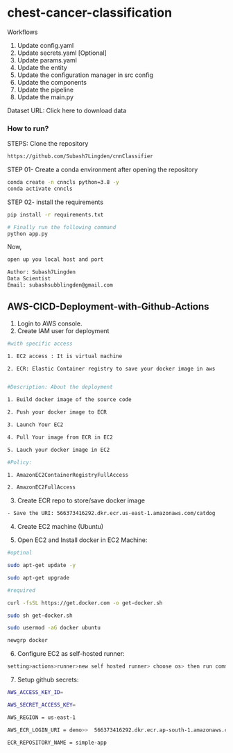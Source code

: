 # chest-cancer-classification


Workflows
1. Update config.yaml
2. Update secrets.yaml [Optional]
3. Update params.yaml
4. Update the entity
5. Update the configuration manager in src config
6. Update the components
7. Update the pipeline
8. Update the main.py



Dataset URL:
Click here to download data

### How to run?

STEPS:
Clone the repository

```bash
https://github.com/Subash7Lingden/cnnClassifier
```

STEP 01- Create a conda environment after opening the repository
```bash
conda create -n cnncls python=3.8 -y
conda activate cnncls
```

STEP 02- install the requirements
```bash
pip install -r requirements.txt
```
```bash
# Finally run the following command
python app.py
```
Now,

```bash
open up you local host and port
```
```bash
Author: Subash7Lingden
Data Scientist
Email: subashsubblingden@gmail.com
```

## AWS-CICD-Deployment-with-Github-Actions

1. Login to AWS console.
2. Create IAM user for deployment

```bash
#with specific access

1. EC2 access : It is virtual machine

2. ECR: Elastic Container registry to save your docker image in aws


#Description: About the deployment

1. Build docker image of the source code

2. Push your docker image to ECR

3. Launch Your EC2 

4. Pull Your image from ECR in EC2

5. Lauch your docker image in EC2

#Policy:

1. AmazonEC2ContainerRegistryFullAccess

2. AmazonEC2FullAccess
```

3. Create ECR repo to store/save docker image
```bash
- Save the URI: 566373416292.dkr.ecr.us-east-1.amazonaws.com/catdog
```

4. Create EC2 machine (Ubuntu)

5. Open EC2 and Install docker in EC2 Machine:
```bash
#optinal

sudo apt-get update -y

sudo apt-get upgrade

#required

curl -fsSL https://get.docker.com -o get-docker.sh

sudo sh get-docker.sh

sudo usermod -aG docker ubuntu

newgrp docker
```

6. Configure EC2 as self-hosted runner:
```bash
setting>actions>runner>new self hosted runner> choose os> then run command one by one
```

7. Setup github secrets:
```bash
AWS_ACCESS_KEY_ID=

AWS_SECRET_ACCESS_KEY=

AWS_REGION = us-east-1

AWS_ECR_LOGIN_URI = demo>>  566373416292.dkr.ecr.ap-south-1.amazonaws.com

ECR_REPOSITORY_NAME = simple-app
```

